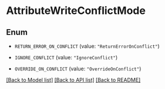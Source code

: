# AttributeWriteConflictMode

## Enum


* `RETURN_ERROR_ON_CONFLICT` (value: `"ReturnErrorOnConflict"`)

* `IGNORE_CONFLICT` (value: `"IgnoreConflict"`)

* `OVERRIDE_ON_CONFLICT` (value: `"OverrideOnConflict"`)


[[Back to Model list]](../README.md#documentation-for-models) [[Back to API list]](../README.md#documentation-for-api-endpoints) [[Back to README]](../README.md)


